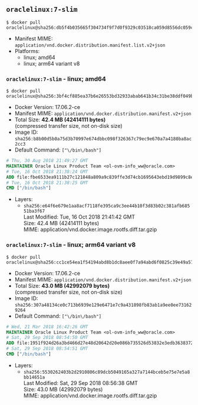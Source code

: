 ## `oraclelinux:7-slim`

```console
$ docker pull oraclelinux@sha256:db5f4b035665f304734f9f7d0f9329c03518ca059d8556dc059c87e263ded091
```

-	Manifest MIME: `application/vnd.docker.distribution.manifest.list.v2+json`
-	Platforms:
	-	linux; amd64
	-	linux; arm64 variant v8

### `oraclelinux:7-slim` - linux; amd64

```console
$ docker pull oraclelinux@sha256:3bf4cf885ea37b6e26553bd32933abab641b34c31be38ddf049b74f8f8c4c715
```

-	Docker Version: 17.06.2-ce
-	Manifest MIME: `application/vnd.docker.distribution.manifest.v2+json`
-	Total Size: **42.4 MB (42414111 bytes)**  
	(compressed transfer size, not on-disk size)
-	Image ID: `sha256:b8b00d5b0a75d3b70997e674dbbc098f326367c79ec9e670a7a4180ba8ac2cc3`
-	Default Command: `["\/bin\/bash"]`

```dockerfile
# Thu, 30 Aug 2018 21:49:27 GMT
MAINTAINER Oracle Linux Product Team <ol-ovm-info_ww@oracle.com>
# Tue, 16 Oct 2018 21:38:24 GMT
ADD file:fbe6533ea9111b27c121848a809a9c839ffe3d74cb1695643ebd19d9899c8e4e in / 
# Tue, 16 Oct 2018 21:38:25 GMT
CMD ["/bin/bash"]
```

-	Layers:
	-	`sha256:e64f6e679e1aa8acf7118fe395ca9c3ee44b10f3d83b02c381afb68551ba3f67`  
		Last Modified: Tue, 16 Oct 2018 21:41:42 GMT  
		Size: 42.4 MB (42414111 bytes)  
		MIME: application/vnd.docker.image.rootfs.diff.tar.gzip

### `oraclelinux:7-slim` - linux; arm64 variant v8

```console
$ docker pull oraclelinux@sha256:cc1ce54ea1f54194abd8b1dc8aee0f7a94abd6f0825c39e49a57ce9140c7d5df
```

-	Docker Version: 17.06.2-ce
-	Manifest MIME: `application/vnd.docker.distribution.manifest.v2+json`
-	Total Size: **43.0 MB (42992079 bytes)**  
	(compressed transfer size, not on-disk size)
-	Image ID: `sha256:307a48134ce0c713b6939e129e6471e7c9a431898fb83ab1a9ee0ee731629264`
-	Default Command: `["\/bin\/bash"]`

```dockerfile
# Wed, 21 Mar 2018 16:42:26 GMT
MAINTAINER Oracle Linux Product Team <ol-ovm-info_ww@oracle.com>
# Sat, 29 Sep 2018 08:54:50 GMT
ADD file:1951f924d26a3bd466d27e48d20642d20e086b735526d53832e3edb3638372cf in / 
# Sat, 29 Sep 2018 08:54:51 GMT
CMD ["/bin/bash"]
```

-	Layers:
	-	`sha256:5530262403b2d2910806c89dcb5049165a327a7144bceb5e75e7e5a8bb14651a`  
		Last Modified: Sat, 29 Sep 2018 08:56:38 GMT  
		Size: 43.0 MB (42992079 bytes)  
		MIME: application/vnd.docker.image.rootfs.diff.tar.gzip
